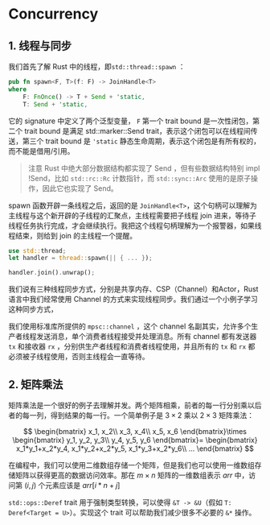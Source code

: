 # Concurrency

## 1. 线程与同步

我们首先了解 Rust 中的线程，即`std::thread::spawn` ：

```rust
pub fn spawn<F, T>(f: F) -> JoinHandle<T>
where
    F: FnOnce() -> T + Send + 'static,
    T: Send + 'static,
```

它的 signature 中定义了两个泛型变量， `F` 第一个 trait bound 是一次性闭包，第二个 trait bound 是满足 std::marker::Send trait，表示这个闭包可以在线程间传送，第三个 trait bound 是 `'static` 静态生命周期，表示这个闭包是有所有权的，而不能是借用/引用。

> 注意 Rust 中绝大部分数据结构都实现了 Send ，但有些数据结构特别 impl !Send，比如 `std::rc::Rc` 计数指针，而 `std::sync::Arc` 使用的是原子操作，因此它也实现了 Send。

spawn 函数开辟一条线程之后，返回的是 `JoinHandle<T>`，这个句柄可以理解为主线程与这个新开辟的子线程的汇聚点，主线程需要把子线程 join 进来，等待子线程任务执行完成，才会继续执行。我把这个线程句柄理解为一个报警器，如果线程结束，则给到 join 的主线程一个提醒。

```rust
use std::thread;
let handler = thread::spawn(|| { ... });

handler.join().unwrap();
```

我们说有三种线程同步方式，分别是共享内存、CSP（Channel）和Actor，Rust语言中我们经常使用 Channel 的方式来实现线程同步。我们通过一个小例子学习这种同步方式，

我们使用标准库所提供的 `mpsc::channel` ，这个 channel 名副其实，允许多个生产者线程发送消息，单个消费者线程接受并处理消息。所有 channel 都有发送器 `tx` 和接收器 `rx` ，分别供生产者线程和消费者线程使用，并且所有的 `tx` 和 `rx` 都必须被子线程使用，否则主线程会一直等待。

## 2. 矩阵乘法

矩阵乘法是一个很好的例子去理解并发。两个矩阵相乘，前者的每一行分别乘以后者的每一列，得到结果的每一行。一个简单例子是 $3\times 2$ 乘以 $2\times 3$ 矩阵乘法：

$$
\begin{bmatrix}
x_1, x_2\\
x_3, x_4\\
x_5, x_6
\end{bmatrix}\times
\begin{bmatrix}
y_1, y_2, y_3\\
y_4, y_5, y_6
\end{bmatrix}=
\begin{bmatrix}
x_1*y_1+x_2*y_4, x_1*y_2+x_2*y_5, x_1*y_3+x_2*y_6\\
...
\end{bmatrix}
$$

在编程中，我们可以使用二维数组存储一个矩阵，但是我们也可以使用一维数组存储矩阵以获得更高的数据访问效率。那在 $m\times n$ 矩阵的一维数组表示 $arr$ 中，访问第 $(i, j)$ 个元素应该是 $arr[i*n +j]$

`std::ops::Deref` trait 用于强制类型转换，可以使得 `&T -> &U`（假如 `T: Deref<Target = U>`）。实现这个 trait 可以帮助我们减少很多不必要的 `&*` 操作。
